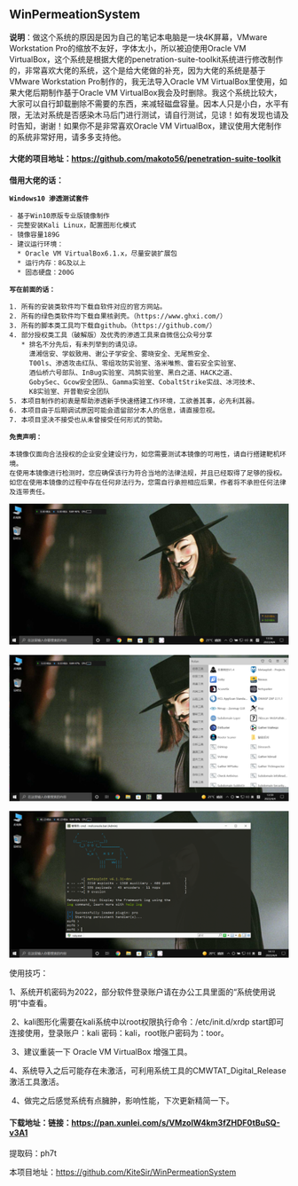 ## 																					**WinPermeationSystem**

**说明**：做这个系统的原因是因为自己的笔记本电脑是一块4K屏幕，VMware Workstation Pro的缩放不友好，字体太小，所以被迫使用Oracle VM VirtualBox，这个系统是根据大佬的penetration-suite-toolkit系统进行修改制作的，非常喜欢大佬的系统，这个是给大佬做的补充，因为大佬的系统是基于VMware Workstation Pro制作的，我无法导入Oracle VM VirtualBox里使用，如果大佬后期制作基于Oracle VM VirtualBox我会及时删除。我这个系统比较大，大家可以自行卸载删除不需要的东西，来减轻磁盘容量。因本人只是小白，水平有限，无法对系统是否感染木马后门进行测试，请自行测试，见谅！如有发现也请及时告知，谢谢！如果你不是非常喜欢Oracle VM VirtualBox，建议使用大佬制作的系统非常好用，请多多支持他。

#### **大佬的项目地址：https://github.com/makoto56/penetration-suite-toolkit**



**借用大佬的话：**

**`Windows10 渗透测试套件`**

```
- 基于Win10原版专业版镜像制作
- 完整安装Kali Linux，配置图形化模式
- 镜像容量189G
- 建议运行环境：
  * Oracle VM VirtualBox6.1.x，尽量安装扩展包
  * 运行内存：8G及以上
  * 固态硬盘：200G
```

**`写在前面的话：`**

```
1. 所有的安装类软件均下载自软件对应的官方网站。
2. 所有的绿色类软件均下载自果核剥壳。（https://www.ghxi.com/）
3. 所有的脚本类工具均下载自github。（https://github.com/）
4. 部分授权类工具（破解版）及优秀的渗透工具来自微信公众号分享
   * 排名不分先后，有未列举到的请见谅。
     潇湘信安、学蚁致用、谢公子学安全、雾晓安全、无尾熊安全、
     T00ls、渗透攻击红队、零组攻防实验室、洛米唯熊、雷石安全实验室、
     酒仙桥六号部队、InBug实验室、鸿鹄实验室、黑白之道、HACK之道、
     GobySec、Gcow安全团队、Gamma实验室、CobaltStrike实战、冰河技术、
     K8实验室、开普勒安全团队
5. 本项目制作的初衷是帮助渗透新手快速搭建工作环境，工欲善其事，必先利其器。
6. 本项目由于后期调试原因可能会遗留部分本人的信息，请直接忽视。
7. 本项目坚决不接受也从未曾接受任何形式的赞助。
```

**`免责声明：`**

```
本镜像仅面向合法授权的企业安全建设行为，如您需要测试本镜像的可用性，请自行搭建靶机环境。
在使用本镜像进行检测时，您应确保该行为符合当地的法律法规，并且已经取得了足够的授权。
如您在使用本镜像的过程中存在任何非法行为，您需自行承担相应后果，作者将不承担任何法律及连带责任。
```

![1](1.PNG)

![2](2.PNG)

![20](20.PNG)

使用技巧：

​			1、系统开机密码为2022，部分软件登录账户请在办公工具里面的“系统使用说明“中查看。

​			2、kali图形化需要在kali系统中以root权限执行命令：/etc/init.d/xrdp start即可连接使用，登录账户：kali				密码：kali，root账户密码为：toor。

​			3、建议重装一下 Oracle VM VirtualBox 增强工具。

​			4、系统导入之后可能存在未激活，可利用系统工具的CMWTAT_Digital_Release激活工具激活。

​			4、做完之后感觉系统有点臃肿，影响性能，下次更新精简一下。

#### 下载地址：链接：https://pan.xunlei.com/s/VMzolW4km3fZHDF0tBuSQ-v3A1
提取码：ph7t

本项目地址：https://github.com/KiteSir/WinPermeationSystem

